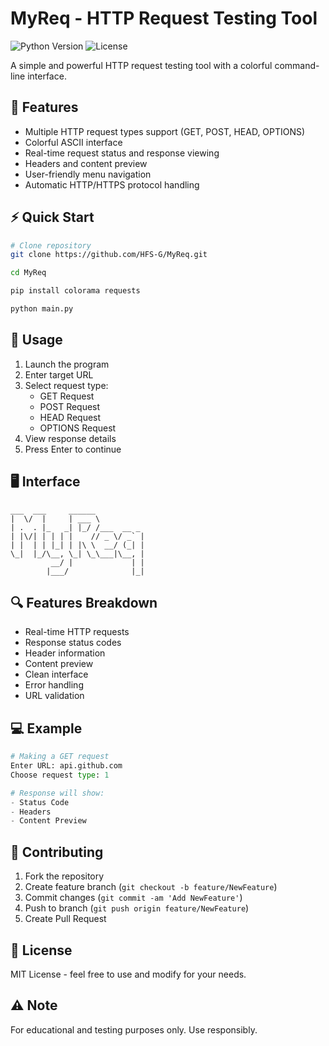 # MyReq - HTTP Request Testing Tool

![Python Version](https://img.shields.io/badge/python-3.8%2B-blue)
![License](https://img.shields.io/badge/license-MIT-green)

A simple and powerful HTTP request testing tool with a colorful command-line interface.

## 🚀 Features

- Multiple HTTP request types support (GET, POST, HEAD, OPTIONS)
- Colorful ASCII interface
- Real-time request status and response viewing
- Headers and content preview
- User-friendly menu navigation
- Automatic HTTP/HTTPS protocol handling

## ⚡️ Quick Start

```bash
# Clone repository
git clone https://github.com/HFS-G/MyReq.git

cd MyReq

pip install colorama requests

python main.py
```

## 🎯 Usage

1. Launch the program
2. Enter target URL
3. Select request type:
   - GET Request
   - POST Request
   - HEAD Request
   - OPTIONS Request
4. View response details
5. Press Enter to continue

## 🖥 Interface

```
___  ___     ______           
|  \/  |     | ___ \          
| .  . |_   _| |_/ /___  __ _ 
| |\/| | | | |    // _ \/ _` |
| |  | | |_| | |\ \  __/ (_| |
\_|  |_/\__, \_| \_\___|\__, |
         __/ |             | |
        |___/              |_|
```

## 🔍 Features Breakdown

- Real-time HTTP requests
- Response status codes
- Header information
- Content preview
- Clean interface
- Error handling
- URL validation

## 💻 Example

```python
# Making a GET request
Enter URL: api.github.com
Choose request type: 1

# Response will show:
- Status Code
- Headers
- Content Preview
```

## 🤝 Contributing

1. Fork the repository
2. Create feature branch (`git checkout -b feature/NewFeature`)
3. Commit changes (`git commit -am 'Add NewFeature'`)
4. Push to branch (`git push origin feature/NewFeature`)
5. Create Pull Request

## 📝 License

MIT License - feel free to use and modify for your needs.


## ⚠️ Note

For educational and testing purposes only. Use responsibly.
